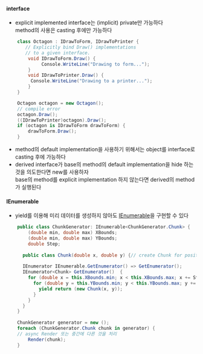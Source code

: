 #### interface
- explicit implemented interface는 (implicit) private만 가능하다   
		method의 사용은 casting 후에만 가능하다   
```C#
	class Octagon : IDrawToForm, IDrawToPrinter {
	   // Explicitly bind Draw() implementations
	   // to a given interface.
		void IDrawToForm.Draw() {
			 Console.WriteLine("Drawing to form...");
		}
		void IDrawToPrinter.Draw() {
		 Console.WriteLine("Drawing to a printer...");
		}
	}

	Octagon octagon = new Octagon();
	// compile error
	octagon.Draw();
	((IDrawToPrinter)octagon).Draw();
	if (octagon is IDrawToForm drawToForm) {
		drawToForm.Draw();
	}
```
- method의 default implementation을 사용하기 위해서는 object를 interface로 casting 후에 가능하다    
- derived interface가 base의 method의 default implementation을 hide 하는 것을 의도한다면 new를 사용하자   
  base의 method를 explicit implementation 하지 않는다면 derived의 method가 실행된다   
#### IEnumerable   
- yield를 이용해 미리 데이터를 생성하지 않아도 [IEnumerable](https://learn.microsoft.com/en-us/dotnet/api/system.collections.ienumerable?view=net-9.0)을 구현할 수 있다   
```C#
	public class ChunkGenerator: IEnumerable<ChunkGenerator.Chunk> {
		(double min, double max) XBounds;
		(double min, double max) YBounds;
		double Step;
		
	  public class Chunk(double x, double y) {// create Chunk for position}
	
	  IEnumerator IEnumerable.GetEnumerator() => GetEnumerator();
	  IEnumerator<Chunk> GetEnumerator()  {
	    for (double x = this.XBounds.min; x < this.XBounds.max; x += Step) {
	      for (double y = this.YBounds.min; y < this.YBounds.max; y += Step) {
	        yield return (new Chunk(x, y));
	      }
	    }
	  }
	}
	
	ChunkGenerator generator = new ();
	foreach (ChunkGenerator.Chunk chunk in generator) {
	// async Render 또는 중간에 다른 것을 처리
		Render(chunk);
	}
```